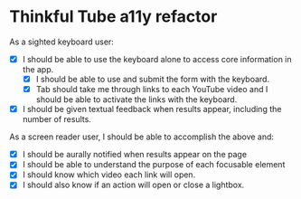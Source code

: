 # Thinkful Tube a11y refactor

As a sighted keyboard user:
- [x] I should be able to use the keyboard alone to access core information in the app.
  - [x] I should be able to use and submit the form with the keyboard.
  - [x] Tab should take me through links to each YouTube video and I should be able to activate the links with the keyboard.
- [x] I should be given textual feedback when results appear, including the number of results.

As a screen reader user, I should be able to accomplish the above and:
- [x] I should be aurally notified when results appear on the page
- [x] I should be able to understand the purpose of each focusable element
- [x] I should know which video each link will open.
- [x] I should also know if an action will open or close a lightbox.